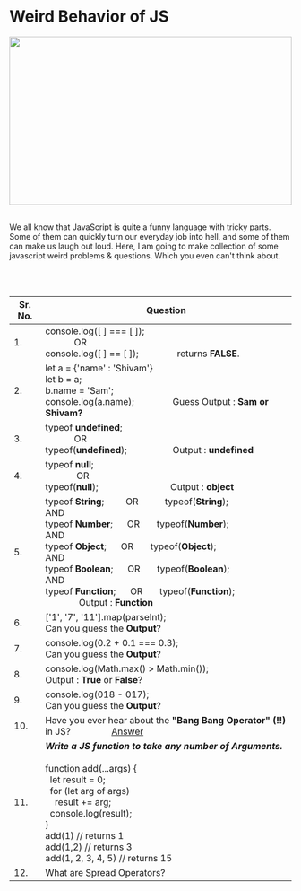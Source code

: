 # Weird Behavior of JS
<div style="text-align:center;">
<img src="https://i.ytimg.com/vi/F08X6uEifFU/maxresdefault.jpg" height="300px" width="100%"><br/><br/>
</div>
<p>We all know that JavaScript is quite a funny language with tricky parts. Some of them can quickly turn our everyday job into hell, and some of them can make us laugh out loud. Here, I am going to make collection of some javascript weird problems &amp; questions. Which you even can't think about.</p>
<br/><br/>
<table>
  <thead><tr><th>Sr. No.</th><th>Question</th></tr></thead>
  <tbody>
    <tr><td>1.</td><td>console.log([ ] === [ ]);
      <br/>&nbsp;&nbsp;&nbsp;&nbsp;&nbsp;&nbsp;&nbsp;&nbsp;&nbsp;&nbsp;&nbsp;&nbsp;OR<br/>
      console.log([ ] == [ ]);&nbsp;&nbsp;&nbsp;&nbsp;&nbsp;&nbsp;&nbsp;&nbsp;&nbsp;&nbsp;&nbsp;&nbsp;&nbsp;&nbsp;&nbsp;
      returns <b>FALSE</b>.</td></tr>
    <tr><td>2.</td><td>let a = {'name' : 'Shivam'}<br/>
      let b = a;<br/>
      b.name = 'Sam';<br/>
      console.log(a.name);&nbsp;&nbsp;&nbsp;&nbsp;&nbsp;&nbsp;&nbsp;&nbsp;&nbsp;&nbsp;&nbsp;&nbsp;&nbsp;&nbsp;&nbsp;
      Guess Output : <b>Sam or Shivam?</b>
      </td></tr>
    <tr><td>3. </td><td>typeof <b>undefined</b>;
      <br/>&nbsp;&nbsp;&nbsp;&nbsp;&nbsp;&nbsp;&nbsp;&nbsp;&nbsp;&nbsp;&nbsp;&nbsp;OR<br/>typeof(<b>undefined</b>);
      &nbsp;&nbsp;&nbsp;&nbsp;&nbsp;&nbsp;&nbsp;&nbsp;&nbsp;&nbsp;&nbsp;&nbsp;&nbsp;&nbsp;&nbsp;&nbsp;&nbsp;
      Output : <b>undefined</b></td></tr>
    <tr><td>4. </td><td>typeof <b>null</b>;<br/>&nbsp;&nbsp;&nbsp;&nbsp;&nbsp;&nbsp;&nbsp;&nbsp;&nbsp;&nbsp;&nbsp;&nbsp;
      OR<br/>typeof(<b>null</b>);&nbsp;&nbsp;&nbsp;&nbsp;&nbsp;&nbsp;&nbsp;&nbsp;&nbsp;&nbsp;&nbsp;&nbsp;&nbsp;&nbsp;&nbsp;
      &nbsp;&nbsp;&nbsp;&nbsp;&nbsp;&nbsp;&nbsp;&nbsp;&nbsp;&nbsp;&nbsp;&nbsp;&nbsp;&nbsp;Output : <b>object</b></td></tr>
    <tr><td>5. </td>
      <td>typeof <b>String</b>;&nbsp;&nbsp;&nbsp;&nbsp;&nbsp;&nbsp;&nbsp;&nbsp;&nbsp;OR
        &nbsp;&nbsp;&nbsp;&nbsp;&nbsp;&nbsp;&nbsp;&nbsp;&nbsp;
      typeof(<b>String</b>);<br/>AND<br/>
      typeof <b>Number</b>;&nbsp;&nbsp;&nbsp;&nbsp;&nbsp;&nbsp;OR&nbsp;&nbsp;&nbsp;&nbsp;&nbsp;&nbsp;
      typeof(<b>Number</b>);<br/>AND<br/>
      typeof <b>Object</b>;&nbsp;&nbsp;&nbsp;&nbsp;&nbsp;&nbsp;OR&nbsp;&nbsp;&nbsp;&nbsp;&nbsp;&nbsp;
      typeof(<b>Object</b>);<br/>AND<br/>
      typeof <b>Boolean</b>;&nbsp;&nbsp;&nbsp;&nbsp;&nbsp;&nbsp;OR&nbsp;&nbsp;&nbsp;&nbsp;&nbsp;&nbsp;
      typeof(<b>Boolean</b>);<br/>AND<br/>
      typeof <b>Function</b>;&nbsp;&nbsp;&nbsp;&nbsp;&nbsp;&nbsp;OR&nbsp;&nbsp;&nbsp;&nbsp;&nbsp;&nbsp;
      typeof(<b>Function</b>);&nbsp;&nbsp;&nbsp;&nbsp;&nbsp;&nbsp;&nbsp;&nbsp;&nbsp;&nbsp;&nbsp;&nbsp;&nbsp;
      &nbsp;&nbsp;&nbsp;&nbsp;&nbsp;&nbsp;&nbsp;&nbsp;&nbsp;&nbsp;&nbsp;&nbsp;&nbsp;&nbsp;Output : <b>Function</b></td></tr>
    <tr><td>6. </td><td>['1', '7', '11'].map(parseInt);&nbsp;&nbsp;&nbsp;&nbsp;&nbsp;&nbsp;&nbsp;&nbsp;&nbsp;&nbsp;
      &nbsp;&nbsp;&nbsp;&nbsp;&nbsp;&nbsp;&nbsp;&nbsp;&nbsp;&nbsp;&nbsp;&nbsp;&nbsp;&nbsp;&nbsp;&nbsp;
      &nbsp;&nbsp;&nbsp;&nbsp;&nbsp;&nbsp;&nbsp;&nbsp;&nbsp;&nbsp;&nbsp;&nbsp;&nbsp;&nbsp;&nbsp;&nbsp;
      Can you guess the <b>Output</b>?</td></tr>
    <tr><td>7. </td><td>console.log(0.2 + 0.1 === 0.3);&nbsp;&nbsp;&nbsp;&nbsp;&nbsp;&nbsp;&nbsp;&nbsp;&nbsp;&nbsp;
      &nbsp;&nbsp;&nbsp;&nbsp;&nbsp;&nbsp;&nbsp;&nbsp;&nbsp;&nbsp;&nbsp;&nbsp;&nbsp;&nbsp;&nbsp;&nbsp;
      &nbsp;&nbsp;&nbsp;&nbsp;&nbsp;&nbsp;&nbsp;&nbsp;&nbsp;&nbsp;
      Can you guess the <b>Output</b>?</td></tr>
    <tr><td>8. </td><td>
      console.log(Math.max() > Math.min());&nbsp;&nbsp;&nbsp;&nbsp;&nbsp;&nbsp;&nbsp;&nbsp;&nbsp;&nbsp;&nbsp;&nbsp;
      &nbsp;&nbsp;&nbsp;&nbsp;&nbsp;&nbsp;&nbsp;&nbsp;&nbsp;&nbsp;&nbsp;&nbsp;&nbsp;&nbsp;&nbsp;&nbsp;&nbsp;&nbsp;&nbsp;
      Output : <b>True</b> or <b>False</b>?
      </td></tr>
    <tr><td>9. </td><td>
      console.log(018 - 017);&nbsp;&nbsp;&nbsp;&nbsp;&nbsp;&nbsp;&nbsp;&nbsp;&nbsp;&nbsp;&nbsp;&nbsp;&nbsp;&nbsp;&nbsp;&nbsp;
      &nbsp;&nbsp;&nbsp;&nbsp;&nbsp;&nbsp;&nbsp;&nbsp;&nbsp;&nbsp;&nbsp;&nbsp;&nbsp;&nbsp;&nbsp;&nbsp;&nbsp;&nbsp;&nbsp;
      &nbsp;&nbsp;&nbsp;&nbsp;&nbsp;&nbsp;&nbsp;&nbsp;&nbsp;&nbsp;&nbsp;&nbsp;&nbsp;
      Can you guess the <b>Output</b>?</td></tr>
    <tr><td>10. </td><td>
      Have you ever hear about the <b>"Bang Bang Operator" (!!)</b> in JS?
      &nbsp;&nbsp;&nbsp;&nbsp;&nbsp;&nbsp;&nbsp;&nbsp;&nbsp;&nbsp;&nbsp;&nbsp;&nbsp;&nbsp;&nbsp;
      <a href="https://medium.com/better-programming/javascript-bang-bang-i-shot-you-down-use-of-double-bangs-in-javascript-7c9d94446054" target="_blank">Answer</a></td></tr>
    <tr><td>11. </td><td><b><i>Write a JS function to take any number of Arguments.</b></i><br/><br/>
      function add(...args) {<br/>
      &nbsp;&nbsp;let result = 0;<br/>
      &nbsp;&nbsp;for (let arg of args)<br/>
      &nbsp;&nbsp;&nbsp;&nbsp;result += arg;<br/>
      &nbsp;&nbsp;console.log(result);<br/>
      }<br/>
      add(1) // returns 1<br/>
      add(1,2) // returns 3<br/>
      add(1, 2, 3, 4, 5) // returns 15<br/>
      </td></tr>
    <tr><td>12. </td><td>What are Spread Operators?</td></tr>
  </tbody>
</table>
